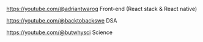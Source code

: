 https://youtube.com/@adriantwarog
Front-end (React stack & React native)

https://youtube.com/@backtobackswe
DSA

https://youtube.com/@butwhysci
Science